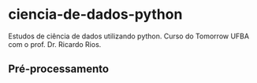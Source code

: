 # ciencia-de-dados-python
Estudos de ciência de dados utilizando python. Curso do Tomorrow UFBA com o prof. Dr. Ricardo Rios. 


## Pré-processamento
